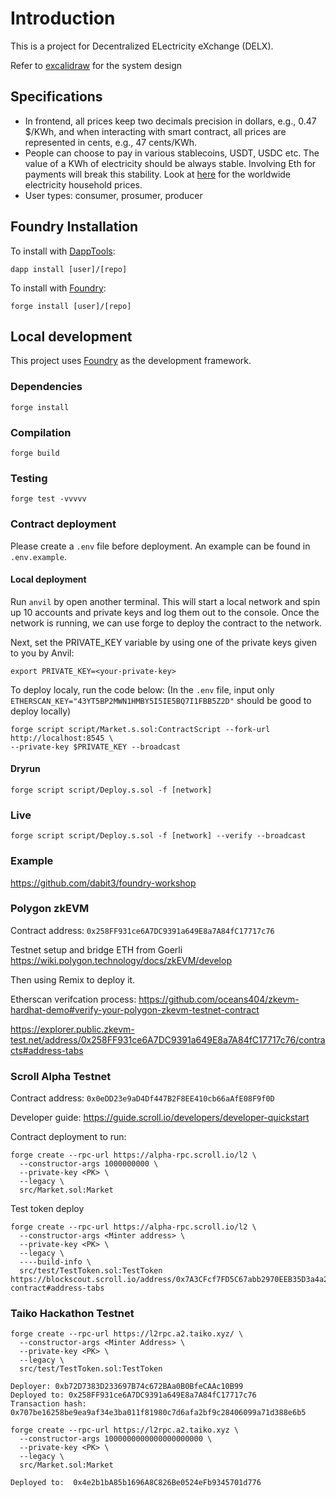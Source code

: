 # Introduction

This is a project for Decentralized ELectricity eXchange (DELX).

Refer to [excalidraw](https://excalidraw.com/#room=1e40eb59d4910c89d990,kqi-1NwQ7TxqgMy-49i0Nw) for the system design

## Specifications
- In frontend, all prices keep two decimals precision in dollars, e.g., 0.47 $/KWh, and when interacting with smart contract, all prices are represented in cents, e.g., 47 cents/KWh. 
- People can choose to pay in various stablecoins, USDT, USDC etc. The value of a KWh of electricity should be always stable. Involving Eth for payments will break this stability. Look at [here](https://www.statista.com/statistics/263492/electricity-prices-in-selected-countries/) for the worldwide  electricity household prices.
- User types: consumer, prosumer, producer


## Foundry Installation

To install with [DappTools](https://github.com/dapphub/dapptools):

```
dapp install [user]/[repo]
```

To install with [Foundry](https://github.com/gakonst/foundry):

```
forge install [user]/[repo]
```

## Local development

This project uses [Foundry](https://github.com/gakonst/foundry) as the development framework.

### Dependencies

```
forge install
```

### Compilation

```
forge build
```

### Testing

```
forge test -vvvvv
```

### Contract deployment

Please create a `.env` file before deployment. An example can be found in `.env.example`.

#### Local deployment

Run `anvil` by open another terminal. This will start a local network and spin up 10 accounts and private keys and log them out to the console. Once the network is running, we can use forge to deploy the contract to the network. 

Next, set the PRIVATE_KEY variable by using one of the private keys given to you by Anvil: 

`export PRIVATE_KEY=<your-private-key>`

To deploy localy, run the code below: (In the `.env` file, input only `ETHERSCAN_KEY="43YT5BP2MWN1HMBY5I5IE5BQ7I1FBB5Z2D"` should be good to deploy locally)

```
forge script script/Market.s.sol:ContractScript --fork-url http://localhost:8545 \
--private-key $PRIVATE_KEY --broadcast
```

#### Dryrun

```
forge script script/Deploy.s.sol -f [network]
```

### Live

```
forge script script/Deploy.s.sol -f [network] --verify --broadcast
```



### Example 
https://github.com/dabit3/foundry-workshop

### Polygon zkEVM
Contract address: `0x258FF931ce6A7DC9391a649E8a7A84fC17717c76`

Testnet setup and bridge ETH from Goerli https://wiki.polygon.technology/docs/zkEVM/develop

Then using Remix to deploy it.

Etherscan verifcation process: https://github.com/oceans404/zkevm-hardhat-demo#verify-your-polygon-zkevm-testnet-contract

https://explorer.public.zkevm-test.net/address/0x258FF931ce6A7DC9391a649E8a7A84fC17717c76/contracts#address-tabs 

### Scroll Alpha Testnet
Contract address: `0x0eDD23e9aD4Df447B2F8EE410cb66aAfE08F9f0D`

Developer guide:
https://guide.scroll.io/developers/developer-quickstart 

Contract deployment to run:

```
forge create --rpc-url https://alpha-rpc.scroll.io/l2 \
  --constructor-args 1000000000 \
  --private-key <PK> \
  --legacy \
  src/Market.sol:Market
```

Test token deploy
```
forge create --rpc-url https://alpha-rpc.scroll.io/l2 \
  --constructor-args <Minter address> \
  --private-key <PK> \
  --legacy \
  ----build-info \
  src/test/TestToken.sol:TestToken
https://blockscout.scroll.io/address/0x7A3CFcf7FD5C67abb2970EEB35D3a4a2BacCACD2/read-contract#address-tabs
```


### Taiko Hackathon Testnet
```
forge create --rpc-url https://l2rpc.a2.taiko.xyz/ \
  --constructor-args <Minter Address> \
  --private-key <PK> \
  --legacy \
  src/test/TestToken.sol:TestToken

Deployer: 0xb72D7383D233697B74c672BAa0B0BfeCAAc10B99
Deployed to: 0x258FF931ce6A7DC9391a649E8a7A84fC17717c76
Transaction hash: 0x707be16258be9ea9af34e3ba011f81980c7d6afa2bf9c28406099a71d388e6b5
```

```
forge create --rpc-url https://l2rpc.a2.taiko.xyz \
  --constructor-args 1000000000000000000000 \
  --private-key <PK> \
  --legacy \
  src/Market.sol:Market

Deployed to:  0x4e2b1bA85b1696A8C826Be0524eFb9345701d776 
```